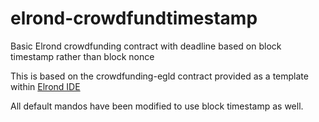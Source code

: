 # elrond-crowdfundtimestamp
Basic Elrond crowdfunding contract with deadline based on block timestamp rather than block nonce

This is based on the crowdfunding-egld contract provided as a template within [Elrond IDE](https://marketplace.visualstudio.com/items?itemName=Elrond.vscode-elrond-ide) 

All default mandos have been modified to use block timestamp as well.


